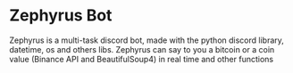 # Zephyrus Bot
 Zephyrus is a multi-task discord bot, made with the python discord library, datetime, os and others libs. Zephyrus can say to you a bitcoin or a coin value (Binance API and BeautifulSoup4) in real time and other functions
